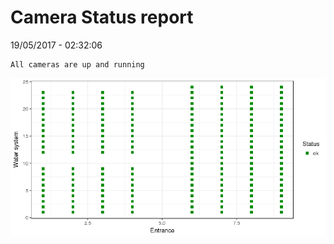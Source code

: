 Camera Status report
================
19/05/2017 - 02:32:06

    All cameras are up and running

![](camreport_files/figure-markdown_github/unnamed-chunk-2-1.png)

